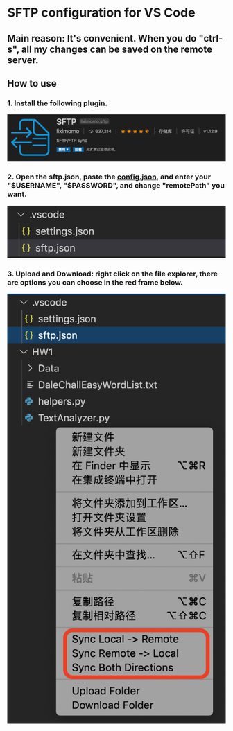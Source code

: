# SFTP configuration for VS Code

## Main reason: It's convenient. When you do "ctrl-s", all my changes can be saved on the remote server.

## How to use

### 1. Install the following plugin.

![Image text](pic/1.png)

### 2. Open the sftp.json, paste the [config.json](config.json), and enter your "$USERNAME", "$PASSWORD", and change "remotePath" you want.

![Image text](pic/2.png)

### 3. Upload and Download: right click on the file explorer, there are options you can choose in the red frame below.

![Image text](pic/3.png)
